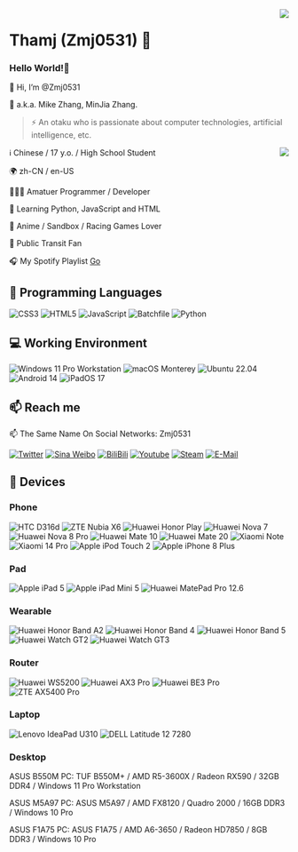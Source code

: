 <img align="right" src="https://github-readme-stats.vercel.app/api?username=Zmj0531&show_icons=true&hide_border=true&icon_color=000&title_color=000&include_all_commits_disable=false&custom_title=Meow~&count_private=true">

# Thamj (Zmj0531) 🔭

### Hello World!🤔

👋 Hi, I’m @Zmj0531

💬 a.k.a. Mike Zhang, MinJia Zhang.  

> ⚡ An otaku who is passionate about computer technologies, artificial intelligence, etc.  

<img align="right" src="https://github-readme-stats.vercel.app/api/top-langs?username=Zmj0531&hide_border=true&title_color=000&layout=compact">


ℹ️ Chinese / 17 y.o. / High School Student  

🌍 zh-CN / en-US

👨🏻‍💻 Amatuer Programmer / Developer

🌱 Learning Python, JavaScript and HTML

💖 Anime / Sandbox / Racing Games Lover

💖 Public Transit Fan

🎧 My Spotify Playlist [Go](https://open.spotify.com/playlist/6SzPyb3vO9cmjZEpozj7En?si=803a98389fe84639)


## 🌱 Programming Languages

![CSS3](https://img.shields.io/badge/-CSS3-1572b6?style=flat-square&logo=CSS3&labelColor=1572b6)
![HTML5](https://img.shields.io/badge/-HTML5-e34f26?style=flat-square&logo=HTML5&logoColor=fff)
![JavaScript](https://img.shields.io/badge/-JavaScript-f7df1e?style=flat-square&logo=JavaScript&labelColor=f7df1e&logoColor=000)
![Batchfile](https://img.shields.io/badge/-Batch-4d4d4d?style=flat-square&logo=windows%20terminal&logoColor=fff)
![Python](https://img.shields.io/badge/-Python-3776ab?style=flat-square&logo=python&logoColor=fff)


## 💻 Working Environment

![Windows 11 Pro Workstation](https://img.shields.io/badge/Windows%2011%20Pro%20Workstation-00adef?style=flat-square&logo=windows&logoColor=ffffff)
![macOS Monterey](https://img.shields.io/badge/macOS%20Monterey-000000?style=flat-square&logo=macOS&logoColor=ffffff)
![Ubuntu 22.04](https://img.shields.io/badge/Ubuntu%2022.04-dd4814?style=flat-square&logo=ubuntu&logoColor=ffffff)
![Android 14](https://img.shields.io/badge/Android%2014-3ddc84?style=flat-square&logo=android&logoColor=ffffff)
![iPadOS 17](https://img.shields.io/badge/iPadOS%2017-000000?style=flat-square&logo=iOS&logoColor=ffffff)


## 📫 Reach me

📫 The Same Name On Social Networks: Zmj0531

[![Twitter](https://img.shields.io/twitter/follow/zmj053149228?color=1ca0f1&label=%40zmj053149228&logo=twitter&logoColor=white&style=flat-square&labelColor=1ca0f1)](https://twitter.com/zmj053149228)
[![Sina Weibo](https://img.shields.io/badge/-@Zmj0531-e6162d?style=flat-square&logo=sina-weibo&logoColor=white&labelColor=e6162d)](https://weibo.com/u/7280616898)
[![BiliBili](https://img.shields.io/badge/-Zmj0531-00a1d6?style=flat-square&logo=bilibili&logoColor=fff)](https://space.bilibili.com/608217299)
[![Youtube](https://img.shields.io/badge/-Zmj0531-ff0000?style=flat-square&logo=YouTube&logoColor=white&labelColor=ff0000)](https://www.youtube.com/channel/UCW0uCdZ8vaSgnc1Pfz36DEQ)
[![Steam](https://img.shields.io/badge/-Zmj0531-000000?style=flat-square&logo=steam&logoColor=white&labelColor=000000)](https://steamcommunity.com/id/zmj0531)
[![E-Mail](https://img.shields.io/badge/-2726783412@qq.com-168de2?style=flat-square&logo=mail.ru&logoColor=white&labelColor=168de2)](mailto:i@2726783412@qq.com)


## 📱 Devices

### Phone

![HTC D316d](https://img.shields.io/badge/HTC%20D316d%20-241f21?style=flat-square)
![ZTE Nubia X6](https://img.shields.io/badge/ZTE%20Nubia%20X6-008fd5?style=flat-square)
![Huawei Honor Play](https://img.shields.io/badge/Huawei%20Honor%20Play-ff0000?style=flat-square&logo=huawei&logoColor=ffffff)
![Huawei Nova 7](https://img.shields.io/badge/Huawei%20Nova%207-ff0000?style=flat-square&logo=huawei&logoColor=ffffff)
![Huawei Nova 8 Pro](https://img.shields.io/badge/Huawei%20Nova%208%20Pro-ff0000?style=flat-square&logo=huawei&logoColor=ffffff)
![Huawei Mate 10](https://img.shields.io/badge/Huawei%20Mate%2010-ff0000?style=flat-square&logo=huawei&logoColor=ffffff)
![Huawei Mate 20](https://img.shields.io/badge/Huawei%20Mate%2020-ff0000?style=flat-square&logo=huawei&logoColor=ffffff)
![Xiaomi Note](https://img.shields.io/badge/Xiaomi%20Note-fd4900?style=flat-square&logo=xiaomi&logoColor=ffffff)
![Xiaomi 14 Pro](https://img.shields.io/badge/Xiaomi%2014%20Pro-fd4900?style=flat-square&logo=xiaomi&logoColor=ffffff)
![Apple iPod Touch 2](https://img.shields.io/badge/Apple%20iPod%20Touch%202-a2aaad?style=flat-square&logo=apple&logoColor=ffffff)
![Apple iPhone 8 Plus](https://img.shields.io/badge/Apple%20iPhone%208%20Plus-a2aaad?style=flat-square&logo=apple&logoColor=ffffff)

### Pad

![Apple iPad 5](https://img.shields.io/badge/Apple%20iPad%205-a2aaad?style=flat-square&logo=apple&logoColor=ffffff)
![Apple iPad Mini 5](https://img.shields.io/badge/Apple%20iPad%20Mini%205-a2aaad?style=flat-square&logo=apple&logoColor=ffffff)
![Huawei MatePad Pro 12.6](https://img.shields.io/badge/Huawei%20MatePad%20Pro%2012.6-ff0000?style=flat-square&logo=huawei&logoColor=ffffff)

### Wearable

![Huawei Honor Band A2](https://img.shields.io/badge/Huawei%20Honor%20Band%20A2-ff0000?style=flat-square&logo=huawei&logoColor=ffffff)
![Huawei Honor Band 4](https://img.shields.io/badge/Huawei%20Honor%20Band%204-ff0000?style=flat-square&logo=huawei&logoColor=ffffff)
![Huawei Honor Band 5](https://img.shields.io/badge/Huawei%20Honor%20Band%205-ff0000?style=flat-square&logo=huawei&logoColor=ffffff)
![Huawei Watch GT2](https://img.shields.io/badge/Huawei%20Watch%20GT2-ff0000?style=flat-square&logo=huawei&logoColor=ffffff)
![Huawei Watch GT3](https://img.shields.io/badge/Huawei%20Watch%20GT3-ff0000?style=flat-square&logo=huawei&logoColor=ffffff)

### Router

![Huawei WS5200](https://img.shields.io/badge/Huawei%20WS5200-ff0000?style=flat-square&logo=huawei&logoColor=ffffff)
![Huawei AX3 Pro](https://img.shields.io/badge/Huawei%20AX3%20Pro-ff0000?style=flat-square&logo=huawei&logoColor=ffffff)
![Huawei BE3 Pro](https://img.shields.io/badge/Huawei%20BE3%20Pro-ff0000?style=flat-square&logo=huawei&logoColor=ffffff)
![ZTE AX5400 Pro](https://img.shields.io/badge/ZTE%20AX5400%20Pro-008fd5?style=flat-square)

### Laptop

![Lenovo IdeaPad U310](https://img.shields.io/badge/Lenovo%20IdeaPad%20U310%20-e2231a?style=flat-square&logo=lenovo&logoColor=ffffff)
![DELL Latitude 12 7280](https://img.shields.io/badge/DELL%20Latitude%2012%207280-5e5e5e?style=flat-square&logo=dell&logoColor=ffffff)

### Desktop

ASUS B550M PC: TUF B550M+ / AMD R5-3600X / Radeon RX590 / 32GB DDR4 / Windows 11 Pro Workstation

ASUS M5A97 PC: ASUS M5A97 / AMD FX8120 / Quadro 2000 / 16GB DDR3 / Windows 10 Pro

ASUS F1A75 PC: ASUS F1A75 / AMD A6-3650 / Radeon HD7850 / 8GB DDR3 / Windows 10 Pro

